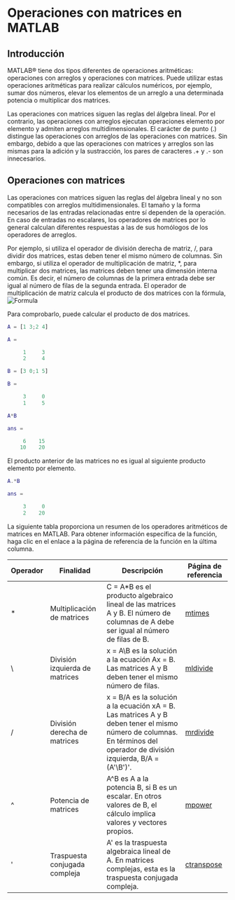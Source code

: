 # Operaciones con matrices en MATLAB

## Introducción
MATLAB® tiene dos tipos diferentes de operaciones aritméticas: operaciones con arreglos y operaciones con matrices. Puede utilizar estas operaciones aritméticas para realizar cálculos numéricos, por ejemplo, sumar dos números, elevar los elementos de un arreglo a una determinada potencia o multiplicar dos matrices.

Las operaciones con matrices siguen las reglas del álgebra lineal. Por el contrario, las operaciones con arreglos ejecutan operaciones elemento por elemento y admiten arreglos multidimensionales. El carácter de punto (.) distingue las operaciones con arreglos de las operaciones con matrices. Sin embargo, debido a que las operaciones con matrices y arreglos son las mismas para la adición y la sustracción, los pares de caracteres .+ y .- son innecesarios.

## Operaciones con matrices
Las operaciones con matrices siguen las reglas del álgebra lineal y no son compatibles con arreglos multidimensionales. El tamaño y la forma necesarios de las entradas relacionadas entre sí dependen de la operación. En caso de entradas no escalares, los operadores de matrices por lo general calculan diferentes respuestas a las de sus homólogos de los operadores de arreglos.

Por ejemplo, si utiliza el operador de división derecha de matriz, /, para dividir dos matrices, estas deben tener el mismo número de columnas. Sin embargo, si utiliza el operador de multiplicación de matriz, *, para multiplicar dos matrices, las matrices deben tener una dimensión interna común. Es decir, el número de columnas de la primera entrada debe ser igual al número de filas de la segunda entrada. El operador de multiplicación de matriz calcula el producto de dos matrices con la fórmula, ![Formula](https://latex.codecogs.com/png.latex?C(i,j)=\sum_{k=1}^{n}A(i,k)B(k,j))

Para comprobarlo, puede calcular el producto de dos matrices.

```matlab
A = [1 3;2 4]
```

```matlab
A =

     1     3
     2     4
```

```matlab
B = [3 0;1 5]
```

```matlab
B =

     3     0
     1     5
```

```matlab
A*B
```

```matlab
ans =

     6    15
    10    20
```

El producto anterior de las matrices no es igual al siguiente producto elemento por elemento.

```matlab
A.*B
```

```matlab
ans =

     3     0
     2    20
```

La siguiente tabla proporciona un resumen de los operadores aritméticos de matrices en MATLAB. Para obtener información específica de la función, haga clic en el enlace a la página de referencia de la función en la última columna.

| Operador | Finalidad                         | Descripción                                                                               | Página de referencia |
|----------|-----------------------------------|-------------------------------------------------------------------------------------------|----------------------|
| *        | Multiplicación de matrices        | C = A*B es el producto algebraico lineal de las matrices A y B. El número de columnas de A debe ser igual al número de filas de B. | <a href="https://la.mathworks.com/help/matlab/ref/mtimes.html" target="_blank">mtimes</a> |
| \        | División izquierda de matrices    | x = A\B es la solución a la ecuación Ax = B. Las matrices A y B deben tener el mismo número de filas. | <a href="https://la.mathworks.com/help/matlab/ref/mldivide.html" target="_blank">mldivide</a> |
| /        | División derecha de matrices      | x = B/A es la solución a la ecuación xA = B. Las matrices A y B deben tener el mismo número de columnas. En términos del operador de división izquierda, B/A = (A'\B')'. | <a href="https://la.mathworks.com/help/matlab/ref/mrdivide.html" target="_blank">mrdivide</a> |
| ^        | Potencia de matrices              | A^B es A a la potencia B, si B es un escalar. En otros valores de B, el cálculo implica valores y vectores propios. | <a href="https://la.mathworks.com/help/matlab/ref/mpower.html" target="_blank">mpower</a> |
| '        | Traspuesta conjugada compleja     | A' es la traspuesta algebraica lineal de A. En matrices complejas, esta es la traspuesta conjugada compleja. | <a href="https://la.mathworks.com/help/matlab/ref/ctranspose.html" target="_blank">ctranspose</a> |
